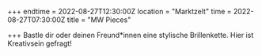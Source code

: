 +++
endtime = 2022-08-27T12:30:00Z
location = "Marktzelt"
time = 2022-08-27T07:30:00Z
title = "MW Pieces"

+++
Bastle dir oder deinen Freund*innen eine stylische Brillenkette. Hier ist Kreativsein gefragt!